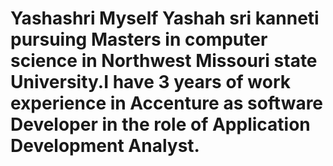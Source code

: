 # Yashashri Myself Yashah sri kanneti pursuing Masters in computer science in Northwest Missouri state University.I have 3 years of work experience in Accenture as software Developer in the role of Application Development Analyst.

